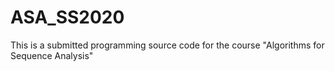 # ASA_SS2020
This is a submitted programming source code for the course "Algorithms for Sequence Analysis"
